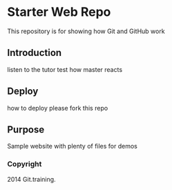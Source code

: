 # Starter Web Repo

This repository is for showing how Git and GitHub work

## Introduction
listen to the tutor
test how master reacts
## Deploy
how to deploy
please fork this repo
## Purpose

Sample website with plenty of files for demos

### Copyright
2014 Git.training.